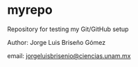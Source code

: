 # myrepo
Repository for testing my Git/GitHub setup

Author: Jorge Luis Briseño Gómez

email: jorgeluisbrisenio@ciencias.unam.mx
